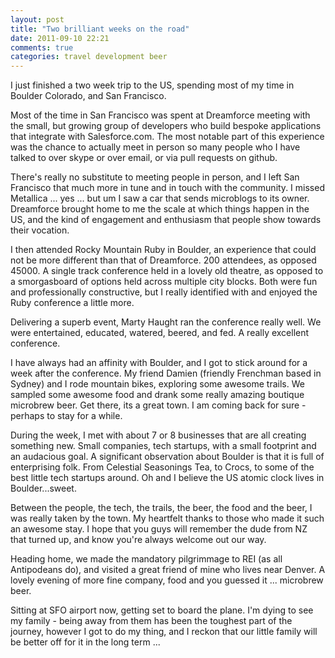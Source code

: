 ```yaml
---
layout: post
title: "Two brilliant weeks on the road"
date: 2011-09-10 22:21
comments: true
categories: travel development beer
---
```


I just finished a two week trip to the US, spending most of my time in Boulder Colorado, and San Francisco.

Most of the time in San Francisco was spent at Dreamforce meeting with the small, but growing group of developers who build bespoke applications that integrate with Salesforce.com.  The most notable part of this experience was the chance to actually meet in person so many people who I have talked to over skype or over email, or via pull requests on github. 

There's really no substitute to meeting people in person, and I left San Francisco that much more in tune and in touch with the community.  I missed Metallica ... yes ... but um I saw a car that sends microblogs to its owner.  Dreamforce brought home to me the scale at which things happen in the US, and the kind of engagement and enthusiasm that people show towards their vocation.

I then attended Rocky Mountain Ruby in Boulder, an experience that could not be more different than that of Dreamforce.  200 attendees, as opposed 45000.  A single track conference held in a lovely old theatre, as opposed to a smorgasboard of options held across multiple city blocks.  Both were fun and professionally constructive, but I really identified with and enjoyed the Ruby conference a little more.

Delivering a superb event, Marty Haught ran the conference really well.  We were entertained, educated, watered, beered, and fed.  A really excellent conference.

I have always had an affinity with Boulder, and I got to stick around for a week after the conference.  My friend Damien (friendly Frenchman based in Sydney) and I rode mountain bikes, exploring some awesome trails.  We sampled some awesome food and drank some really amazing boutique microbrew beer.  Get there, its a great town.  I am coming back for sure - perhaps to stay for a while.

During the week, I met with about 7 or 8 businesses that are all creating something new.  Small companies, tech startups, with a small footprint and an audacious goal.  A significant observation about Boulder is that it is full of enterprising folk.  From Celestial Seasonings Tea, to Crocs, to some of the best little tech startups around.  Oh and I believe the US atomic clock lives in Boulder...sweet.

Between the people, the tech, the trails, the beer, the food and the beer, I was really taken by the town.  My heartfelt thanks to those who made it such an awesome stay.  I hope that you guys will remember the dude from NZ that turned up, and know you're always welcome out our way. 

Heading home, we made the mandatory pilgrimmage to REI (as all Antipodeans do), and visited a great friend of mine who lives near Denver.  A lovely evening of more fine company, food and you guessed it ... microbrew beer.   

Sitting at SFO airport now, getting set to board the plane.  I'm dying to see my family - being away from them has been the toughest part of the journey, however I got to do my thing, and I reckon that our little family will be better off for it in the long term ...  
